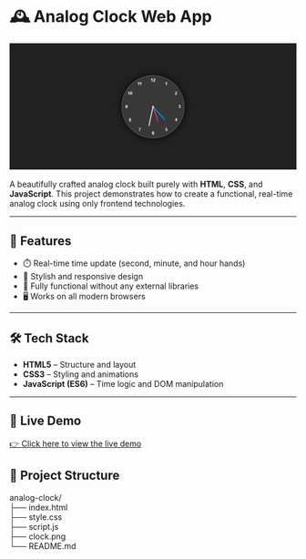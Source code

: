 # 🕰️ Analog Clock Web App


![Weather App Preview](./clock.png)

A beautifully crafted analog clock built purely with **HTML**, **CSS**, and **JavaScript**. This project demonstrates how to create a functional, real-time analog clock using only frontend technologies.

---

## 📌 Features

- ⏱️ Real-time time update (second, minute, and hour hands)
- 🎨 Stylish and responsive design
- 🧠 Fully functional without any external libraries
- 🖥️ Works on all modern browsers

---

## 🛠️ Tech Stack

- **HTML5** – Structure and layout
- **CSS3** – Styling and animations
- **JavaScript (ES6)** – Time logic and DOM manipulation

---

## 🚀 Live Demo

[👉 Click here to view the live demo](https://siddhantshukla108.github.io/Analog-Clock/)  

## 📂 Project Structure

analog-clock/ <br/>
├── index.html <br/>
├── style.css <br/>
├── script.js <br/>
├── clock.png <br/>
└── README.md
